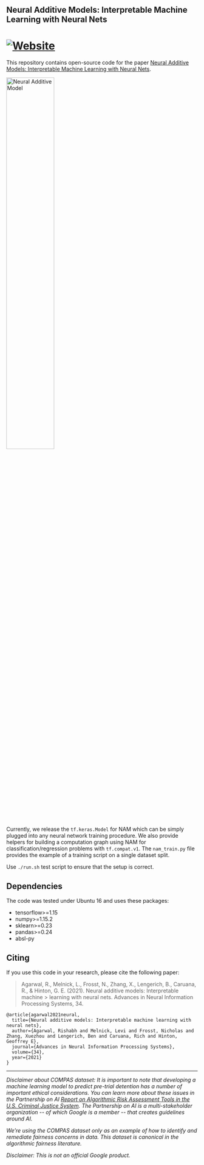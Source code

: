 ## Neural Additive Models: Interpretable Machine Learning with Neural Nets

# [![Website](https://img.shields.io/badge/www-Website-green)](https://neural-additive-models.github.io)

This repository contains open-source code
for the paper
[Neural Additive Models: Interpretable Machine Learning with Neural Nets](https://arxiv.org/abs/2004.13912).

<img src="https://i.imgur.com/Hvb7sb2.jpg" width="50%" alt="Neural Additive Model" >

Currently,
we release the `tf.keras.Model` for NAM which can be simply plugged into any neural network training procedure. We also provide helpers for
building a computation graph using NAM for classification/regression problems with `tf.compat.v1`.
The `nam_train.py` file provides the example of a training script on a single
dataset split.

Use `./run.sh` test script to ensure that the setup is correct.

## Dependencies

The code was tested under Ubuntu 16 and uses these packages:

- tensorflow>=1.15
- numpy>=1.15.2
- sklearn>=0.23
- pandas>=0.24
- absl-py

Citing
------
If you use this code in your research, please cite the following paper:

> Agarwal, R., Melnick, L., Frosst, N., Zhang, X., Lengerich, B., Caruana,
> R., & Hinton, G. E. (2021). Neural additive models: Interpretable machine > learning with neural nets. Advances in Neural Information Processing
> Systems, 34.

    @article{agarwal2021neural,
      title={Neural additive models: Interpretable machine learning with neural nets},
      author={Agarwal, Rishabh and Melnick, Levi and Frosst, Nicholas and Zhang, Xuezhou and Lengerich, Ben and Caruana, Rich and Hinton, Geoffrey E},
      journal={Advances in Neural Information Processing Systems},
      volume={34},
      year={2021}
    }

---

*Disclaimer about COMPAS dataset: It is important to note that
developing a machine learning model to predict pre-trial detention has a
number of important ethical considerations. You can learn more about these
issues in the Partnership on AI
[Report on Algorithmic Risk Assessment Tools in the U.S. Criminal Justice System](https://www.partnershiponai.org/report-on-machine-learning-in-risk-assessment-tools-in-the-u-s-criminal-justice-system/).
The Partnership on AI is a multi-stakeholder organization -- of which Google
is a member -- that creates guidelines around AI.*

*We’re using the COMPAS dataset only as an example of how to identify and
remediate fairness concerns in data. This dataset is canonical in the
algorithmic fairness literature.*

*Disclaimer: This is not an official Google product.*
